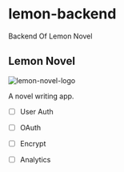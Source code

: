 # lemon-backend
Backend Of Lemon Novel

## Lemon Novel
![lemon-novel-logo](https://github.com/LTL-Team/lemon-backend/assets/65227354/472506ca-1d25-4ff4-b3b0-d2ba085875aa)

A novel writing app.
- [ ] User Auth
- [ ] OAuth
- [ ] Encrypt
- [ ] Analytics

